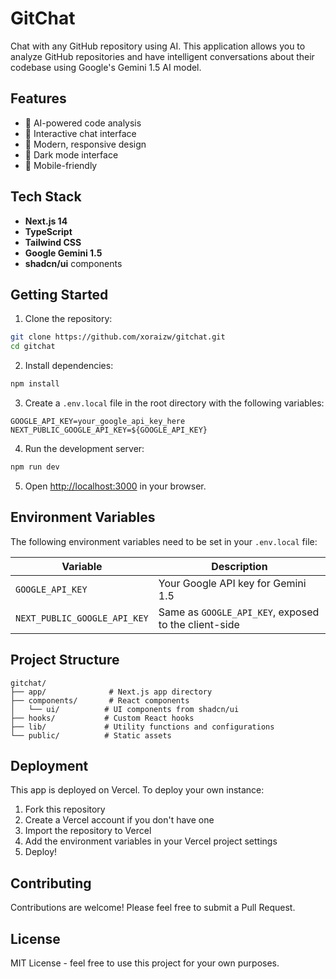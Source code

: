 # GitChat

Chat with any GitHub repository using AI. This application allows you to analyze GitHub repositories and have intelligent conversations about their codebase using Google's Gemini 1.5 AI model.

## Features

* 🤖 AI-powered code analysis
* 💬 Interactive chat interface
* 🎨 Modern, responsive design
* 🌙 Dark mode interface
* 📱 Mobile-friendly

## Tech Stack

* **Next.js 14**
* **TypeScript**
* **Tailwind CSS**
* **Google Gemini 1.5**
* **shadcn/ui** components

## Getting Started

1. Clone the repository:
```bash
git clone https://github.com/xoraizw/gitchat.git
cd gitchat
```

2. Install dependencies:
```bash
npm install
```

3. Create a `.env.local` file in the root directory with the following variables:
```env
GOOGLE_API_KEY=your_google_api_key_here
NEXT_PUBLIC_GOOGLE_API_KEY=${GOOGLE_API_KEY}
```

4. Run the development server:
```bash
npm run dev
```

5. Open [http://localhost:3000](http://localhost:3000) in your browser.

## Environment Variables

The following environment variables need to be set in your `.env.local` file:

| Variable | Description |
|----------|-------------|
| `GOOGLE_API_KEY` | Your Google API key for Gemini 1.5 |
| `NEXT_PUBLIC_GOOGLE_API_KEY` | Same as `GOOGLE_API_KEY`, exposed to the client-side |

## Project Structure

```
gitchat/
├── app/              # Next.js app directory
├── components/       # React components
│   └── ui/          # UI components from shadcn/ui
├── hooks/           # Custom React hooks
├── lib/             # Utility functions and configurations
└── public/          # Static assets
```

## Deployment

This app is deployed on Vercel. To deploy your own instance:

1. Fork this repository
2. Create a Vercel account if you don't have one
3. Import the repository to Vercel
4. Add the environment variables in your Vercel project settings
5. Deploy!

## Contributing

Contributions are welcome! Please feel free to submit a Pull Request.

## License

MIT License - feel free to use this project for your own purposes. 